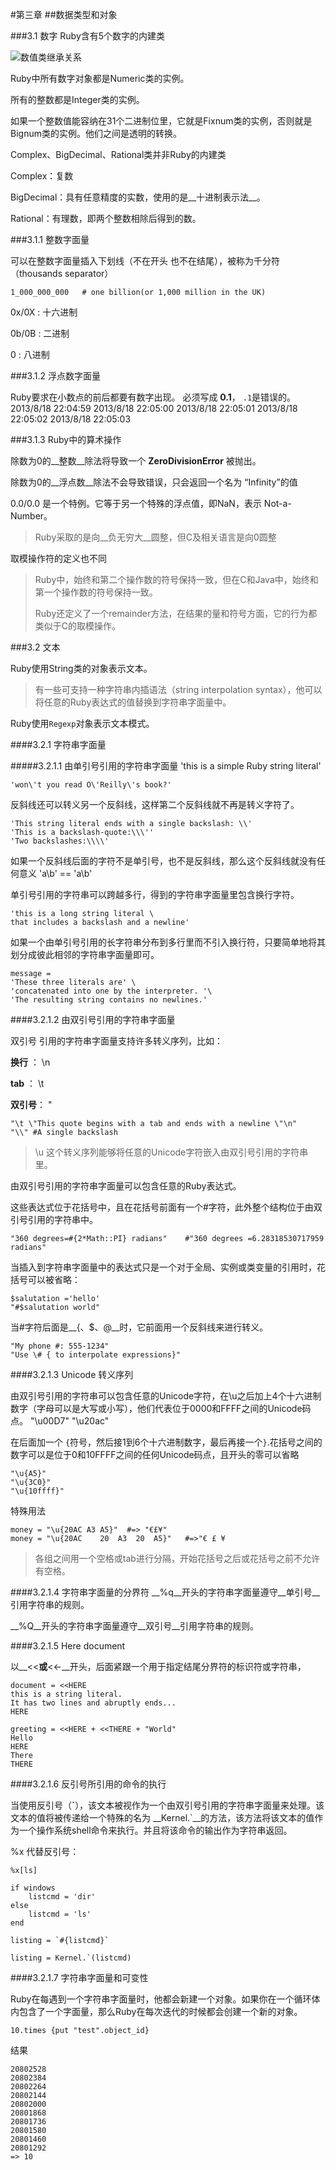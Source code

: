 #第三章
##数据类型和对象

###3.1 数字
Ruby含有5个数字的内建类

![数值类继承关系](./ruby学习笔记/图片/3-1.jpg)

Ruby中所有数字对象都是Numeric类的实例。

所有的整数都是Integer类的实例。

如果一个整数值能容纳在31个二进制位里，它就是Fixnum类的实例，否则就是Bignum类的实例。他们之间是透明的转换。

Complex、BigDecimal、Rational类并非Ruby的内建类

Complex：复数

BigDecimal：具有任意精度的实数，使用的是__十进制表示法__。

Rational：有理数，即两个整数相除后得到的数。

###3.1.1 整数字面量

可以在整数字面量插入下划线（不在开头 也不在结尾），被称为千分符（thousands separator）

	1_000_000_000   # one billion(or 1,000 million in the UK)

0x/0X  : 十六进制

0b/0B  : 二进制

0      : 八进制

###3.1.2 浮点数字面量

Ruby要求在小数点的前后都要有数字出现。
必须写成 __0.1__， `.1`是错误的。2013/8/18 22:04:59 2013/8/18 22:05:00 2013/8/18 22:05:01 2013/8/18 22:05:02 2013/8/18 22:05:03 

###3.1.3 Ruby中的算术操作

除数为0的__整数__除法将导致一个 __ZeroDivisionError__ 被抛出。

除数为0的__浮点数__除法不会导致错误，只会返回一个名为 “Infinity”的值

0.0/0.0 是一个特例。它等于另一个特殊的浮点值，即NaN，表示 Not-a-Number。

 >Ruby采取的是向__负无穷大__圆整，但C及相关语言是向0圆整
 
取模操作符的定义也不同

 >Ruby中，始终和第二个操作数的符号保持一致，但在C和Java中，始终和第一个操作数的符号保持一致。
 >
 >Ruby还定义了一个remainder方法，在结果的量和符号方面，它的行为都类似于C的取模操作。

###3.2 文本

Ruby使用String类的对象表示文本。

 >有一些可支持一种字符串内插语法（string interpolation syntax），他可以将任意的Ruby表达式的值替换到字符串字面量中。
 
Ruby使用`Regexp`对象表示文本模式。

####3.2.1 字符串字面量

#####3.2.1.1 由单引号引用的字符串字面量
	'this is a simple Ruby string literal'

	'won\'t you read O\'Reilly\'s book?'

反斜线还可以转义另一个反斜线，这样第二个反斜线就不再是转义字符了。

	'This string literal ends with a single backslash: \\'
	'This is a backslash-quote:\\\''
	'Two backslashes:\\\\'

如果一个反斜线后面的字符不是单引号，也不是反斜线，那么这个反斜线就没有任何意义
	'a\b' == 'a\\b'

单引号引用的字符串可以跨越多行，得到的字符串字面量里包含换行字符。

	'this is a long string literal \
	that includes a backslash and a newline'

如果一个由单引号引用的长字符串分布到多行里而不引入换行符，只要简单地将其划分成彼此相邻的字符串字面量即可。

	message = 
	'These three literals are' \
	'concatenated into one by the interpreter. '\
	'The resulting string contains no newlines.'

####3.2.1.2 由双引号引用的字符串字面量

双引号 引用的字符串字面量支持许多转义序列，比如：

__换行__ ：  \n

__tab__ ：  \t

__双引号__： \"

	"\t \"This quote begins with a tab and ends with a newline \"\n"
	"\\" #A single backslash

>\u 这个转义序列能够将任意的Unicode字符嵌入由双引号引用的字符串里。

由双引号引用的字符串字面量可以包含任意的Ruby表达式。

这些表达式位于花括号中，且在花括号前面有一个#字符，此外整个结构位于由双引号引用的字符串中。

	"360 degrees=#{2*Math::PI} radians"    #"360 degrees =6.28318530717959 radians" 

当插入到字符串字面量中的表达式只是一个对于全局、实例或类变量的引用时，花括号可以被省略：

	$salutation ='hello'
	"#$salutation world"

当#字符后面是__{、$、@__时，它前面用一个反斜线来进行转义。

	"My phone #: 555-1234"
	"Use \# { to interpolate expressions}"

####3.2.1.3 Unicode 转义序列

由双引号引用的字符串可以包含任意的Unicode字符，在\u之后加上4个十六进制数字（字母可以是大写或小写），他们代表位于0000和FFFF之间的Unicode码点。
	"\u00D7"
	"\u20ac"

在后面加一个  `{`符号，然后接1到6个十六进制数字，最后再接一个`}`.花括号之间的数字可以是位于0和10FFFF之间的任何Unicode码点，且开头的零可以省略

	"\u{A5}"
	"\u{3C0}"
	"\u{10ffff}"

特殊用法
	
	money = "\u{20AC A3 A5}"  #=> "€£¥"
	money = "\u{20AC	20	A3	20	A5}"   #=>"€ £ ¥	

> 各组之间用一个空格或tab进行分隔，开始花括号之后或花括号之前不允许有空格。

####3.2.1.4 字符串字面量的分界符
__%q__开头的字符串字面量遵守__单引号__引用字符串的规则。

__%Q__开头的字符串字面量遵守__双引号__引用字符串的规则。

####3.2.1.5 Here document

以__<<__或__<<-__开头，后面紧跟一个用于指定结尾分界符的标识符或字符串，

	document = <<HERE
	this is a string literal.
	It has two lines and abruptly ends...
	HERE

	greeting = <<HERE + <<THERE + "World"
	Hello
	HERE
	There
	THERE

####3.2.1.6 反引号所引用的命令的执行

当使用反引号（__\`__），该文本被视作为一个由双引号引用的字符串字面量来处理。该文本的值将被传递给一个特殊的名为  __Kernel.`__的方法，该方法将该文本的值作为一个操作系统shell命令来执行。并且将该命令的输出作为字符串返回。

%x  代替反引号：

	%x[ls]

	if windows
		listcmd = 'dir'
	else
		listcmd = 'ls'
	end

	listing = `#{listcmd}`

	listing = Kernel.`(listcmd)

####3.2.1.7 字符串字面量和可变性

Ruby在每遇到一个字符串字面量时，他都会新建一个对象。如果你在一个循环体内包含了一个字面量，那么Ruby在每次迭代的时候都会创建一个新的对象。

	10.times {put "test".object_id}

结果

	20802528
	20802384
	20802264
	20802144
	20802000
	20801868
	20801736
	20801580
	20801460
	20801292
	=> 10



